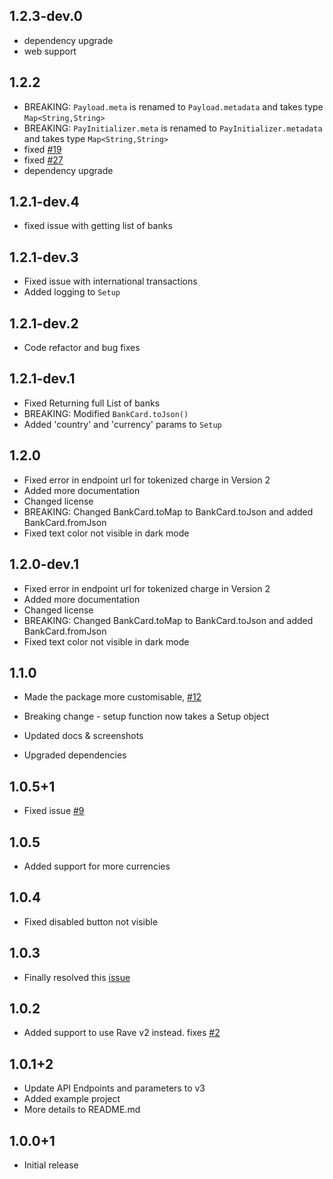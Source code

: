 ## 1.2.3-dev.0
* dependency upgrade
* web support
## 1.2.2
* BREAKING: ```Payload.meta``` is renamed to ```Payload.metadata``` and takes type ```Map<String,String>```
* BREAKING: ```PayInitializer.meta``` is renamed to ```PayInitializer.metadata``` and takes type ```Map<String,String>```
* fixed [#19](https://github.com/nelstein/nravepay/issues/19)
* fixed [#27](https://github.com/nelstein/nravepay/issues/27)
* dependency upgrade

## 1.2.1-dev.4
* fixed issue with getting list of banks
## 1.2.1-dev.3

* Fixed issue with international transactions
* Added logging to ```Setup```
## 1.2.1-dev.2

* Code refactor and bug fixes

## 1.2.1-dev.1

* Fixed Returning full List of banks
* BREAKING: Modified ```BankCard.toJson()```
* Added 'country' and 'currency' params to ```Setup```

## 1.2.0

* Fixed error in endpoint url for tokenized charge in Version 2
* Added more documentation
* Changed license
* BREAKING: Changed BankCard.toMap to BankCard.toJson and added BankCard.fromJson
* Fixed text color not visible in dark mode

## 1.2.0-dev.1

* Fixed error in endpoint url for tokenized charge in Version 2
* Added more documentation
* Changed license
* BREAKING: Changed BankCard.toMap to BankCard.toJson and added BankCard.fromJson
* Fixed text color not visible in dark mode

## 1.1.0

* Made the package more customisable, [#12](https://github.com/nelstein/nravepay/issues/12)

* Breaking change - setup function now takes a Setup object
* Updated docs & screenshots
* Upgraded dependencies

## 1.0.5+1

* Fixed issue [#9](https://github.com/nelstein/nravepay/issues/9)

## 1.0.5
* Added support for more currencies 

## 1.0.4

* Fixed disabled button not visible

## 1.0.3

* Finally resolved this [issue](https://github.com/nelstein/nravepay/issues/2)

## 1.0.2

* Added support to use Rave v2 instead. fixes [#2](https://github.com/nelstein/nravepay/issues/2)

## 1.0.1+2

* Update API Endpoints and parameters to v3
* Added example project
* More details to README.md

## 1.0.0+1

* Initial release



